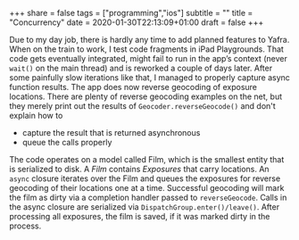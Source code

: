 +++
share = false
tags = ["programming","ios"]
subtitle = ""
title = "Concurrency"
date = 2020-01-30T22:13:09+01:00
draft =  false
+++

Due to my day job, there is hardly any time to add planned features to Yafra. When on the train to work, I test code fragments in iPad Playgrounds. That code gets eventually integrated, might fail to run in the app’s context (never `wait()` on the main thread) and is reworked a couple of days later. After some painfully slow iterations like that, I managed to properly capture async function results. The app does now reverse geocoding of exposure locations. 
There are plenty of reverse geocoding examples on the net, but they merely print out the results of `Geocoder.reverseGeocode()` and don't explain how to

- capture the result that is returned asynchronous
- queue the calls properly 

The code operates on a model called Film, which is the smallest entity that is serialized to disk. A *Film* contains *Exposures* that carry locations. An `async` closure iterates over the Film and queues the exposures for reverse geocoding of their locations one at a time. Successful  geocoding will mark the film as dirty via a completion handler passed to  `reverseGeocode`. Calls in the async closure are serialized via `DispatchGroup.enter()/leave()`. After processing all exposures, the film is saved, if it was marked dirty in the process. 